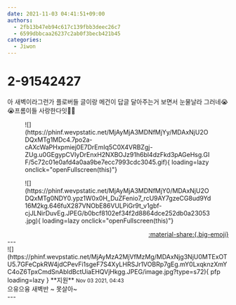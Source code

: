 ```yaml
---
date: 2021-11-03 04:41:51+09:00
authors:
  - 2fb13b47eb94c617c139fbb3deec26c7
  - 6599dbbcaa26237c2ab0f3becb421b45
categories:
  - Jiwon
---
```


# 2-91542427

<div class="post-container" markdown="1">
<div class="content-container md-sidebar__scrollwrap" markdown="1">

아 새벽이라그런가 플로버들 글이랑 메건이 답글 달아주는거 보면서 눈물날라 그러네😭😭프롬이들 사랑한다잇💜💜
<figure markdown="1">
![](https://phinf.wevpstatic.net/MjAyMjA3MDNfMjYy/MDAxNjU2ODQxMTg1MDc4.7po2a-cAXcWaPHxpmiej0E7DrEmIq5C0X4VRBZgj-ZUg.u0GEgypCVIyDrEnxH2NXBOJz91h6bl4dzFkd3pAGeHsg.GIF/5c72c01e0afd4a0aa9be7ecc7993cdc3045.gif){ loading=lazy onclick="openFullscreen(this)"}
</figure>

<figure markdown="1">
![](https://phinf.wevpstatic.net/MjAyMjA3MDNfMjY0/MDAxNjU2ODQxMTg0NDY0.ypz1W0x0H_DuZFenio7_rcU9AY7gzeCG8ud9Yd16M2kg.646fuX287VNObE86VULPiGr9t_v1gbf-cjJLNirDuvEg.JPEG/b0bcf8102ef34f2d8864dce252db0a23053.jpg){ loading=lazy onclick="openFullscreen(this)"}
</figure>


</div>
</div>

<div style="text-align: right;" markdown="1">
<a href="https://weverse.io/fromis9/fanpost/2-91542427" style="text-align: right;">:material-share:{.big-emoji}</a>
</div>
---

<div class="comments-container md-sidebar__scrollwrap" markdown="1">
<div class="comment" markdown="1">
<div class='id-container' markdown="1">
![](https://phinf.wevpstatic.net/MjAyMzA2MjVfMzMg/MDAxNjg3NjU0MTExOTU5.7GFeCpkRW4jdCPevFi1sgeF7S4XyLHRSJr1VOBRp7gEg.mY0LxqknzXmYC4oZ6TpxCmdSnAbldBctUiaEHQVjHkgg.JPEG/image.jpg?type=s72){ pfp loading=lazy }
**<span class="artist">지원</span>** <small>Nov 03 2021, 04:43</small><br>
</div>
<div class='comment-body' markdown="1">
으유으융 새벽반 ~ 못살아~
</div>
</div>
</div>
---
